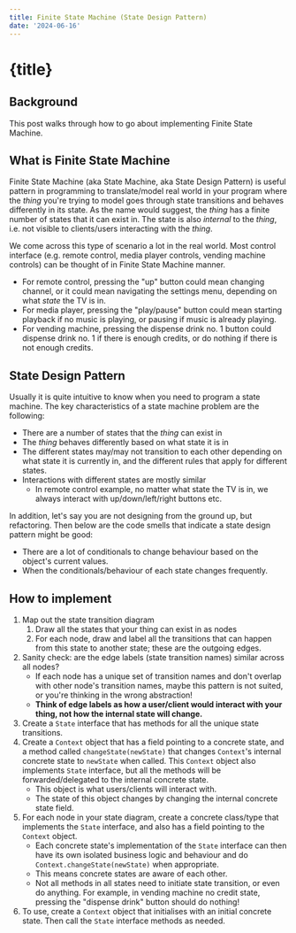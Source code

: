 ```yaml
---
title: Finite State Machine (State Design Pattern)
date: '2024-06-16'
---
```


# {title}

## Background

This post walks through how to go about implementing Finite State Machine.

## What is Finite State Machine

Finite State Machine (aka State Machine, aka State Design Pattern) is useful pattern in programming to translate/model real world in your program where the _thing_ you're trying to model goes through state transitions and behaves differently in its state.
As the name would suggest, the _thing_ has a finite number of states that it can exist in.
The state is also _internal_ to the _thing_, i.e. not visible to clients/users interacting with the _thing_.

We come across this type of scenario a lot in the real world.
Most control interface (e.g. remote control, media player controls, vending machine controls) can be thought of in Finite State Machine manner.

- For remote control, pressing the "up" button could mean changing channel, or it could mean navigating the settings menu, depending on what _state_ the TV is in.
- For media player, pressing the "play/pause" button could mean starting playback if no music is playing, or pausing if music is already playing.
- For vending machine, pressing the dispense drink no. 1 button could dispense drink no. 1 if there is enough credits, or do nothing if there is not enough credits.

## State Design Pattern

Usually it is quite intuitive to know when you need to program a state machine.
The key characteristics of a state machine problem are the following:

- There are a number of states that the _thing_ can exist in
- The _thing_ behaves differently based on what state it is in
- The different states may/may not transition to each other depending on what state it is currently in, and the different rules that apply for different states.
- Interactions with different states are mostly similar
  - In remote control example, no matter what state the TV is in, we always interact with up/down/left/right buttons etc.

In addition, let's say you are not designing from the ground up, but refactoring.
Then below are the code smells that indicate a state design pattern might be good:

- There are a lot of conditionals to change behaviour based on the object's current values.
- When the conditionals/behaviour of each state changes frequently.

## How to implement

1. Map out the state transition diagram
   1. Draw all the states that your thing can exist in as nodes
   1. For each node, draw and label all the transitions that can happen from this state to another state; these are the outgoing edges.
1. Sanity check: are the edge labels (state transition names) similar across all nodes?
   - If each node has a unique set of transition names and don't overlap with other node's transition names, maybe this pattern is not suited, or you're thinking in the wrong abstraction!
   - **Think of edge labels as how a user/client would interact with your thing, not how the internal state will change.**
1. Create a `State` interface that has methods for all the unique state transitions.
1. Create a `Context` object that has a field pointing to a concrete state, and a method called `changeState(newState)` that changes `Context`'s internal concrete state to `newState` when called. This `Context` object also implements `State` interface, but all the methods will be forwarded/delegated to the internal concrete state.
   - This object is what users/clients will interact with.
   - The state of this object changes by changing the internal concrete state field.
1. For each node in your state diagram, create a concrete class/type that implements the `State` interface, and also has a field pointing to the `Context` object.
   - Each concrete state's implementation of the `State` interface can then have its own isolated business logic and behaviour and do `Context.changeState(newState)` when appropriate.
   - This means concrete states are aware of each other.
   - Not all methods in all states need to initiate state transition, or even do anything. For example, in vending machine no credit state, pressing the "dispense drink" button should do nothing!
1. To use, create a `Context` object that initialises with an initial concrete state. Then call the `State` interface methods as needed.
